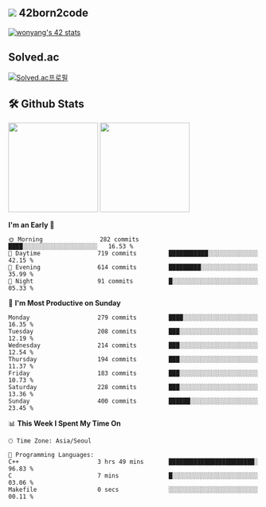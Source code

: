 
## <img src="https://img.shields.io/badge/-000000?style=flat&logo=42&logoColor=white"> 42born2code
[![wonyang's 42 stats](https://badge42.vercel.app/api/v2/cl5nhe5b6007809kydha7ht42/stats?cursusId=21&coalitionId=88)](https://profile.intra.42.fr/users/wonyang)

## Solved.ac
[![Solved.ac프로필](http://mazassumnida.wtf/api/v2/generate_badge?boj=bennyws)](https://solved.ac/bennyws)

## 🛠️ Github Stats
<p>
  <img height="180em" src="https://github-readme-stats-veggie-garden.vercel.app/api?username=gemstoneyang&show_icons=true&include_all_commits=true&bg_color=30,e96443,904e95&title_color=fff&text_color=fff">
  <img height="180em" src="https://github-readme-stats-veggie-garden.vercel.app/api/top-langs/?username=gemstoneyang&layout=compact&bg_color=30,e96443,904e95&title_color=fff&text_color=fff">
</p>

<!--START_SECTION:waka-->
**I'm an Early 🐤** 

```text
🌞 Morning                282 commits         ████░░░░░░░░░░░░░░░░░░░░░   16.53 % 
🌆 Daytime                719 commits         ███████████░░░░░░░░░░░░░░   42.15 % 
🌃 Evening                614 commits         █████████░░░░░░░░░░░░░░░░   35.99 % 
🌙 Night                  91 commits          █░░░░░░░░░░░░░░░░░░░░░░░░   05.33 % 
```
📅 **I'm Most Productive on Sunday** 

```text
Monday                   279 commits         ████░░░░░░░░░░░░░░░░░░░░░   16.35 % 
Tuesday                  208 commits         ███░░░░░░░░░░░░░░░░░░░░░░   12.19 % 
Wednesday                214 commits         ███░░░░░░░░░░░░░░░░░░░░░░   12.54 % 
Thursday                 194 commits         ███░░░░░░░░░░░░░░░░░░░░░░   11.37 % 
Friday                   183 commits         ███░░░░░░░░░░░░░░░░░░░░░░   10.73 % 
Saturday                 228 commits         ███░░░░░░░░░░░░░░░░░░░░░░   13.36 % 
Sunday                   400 commits         ██████░░░░░░░░░░░░░░░░░░░   23.45 % 
```


📊 **This Week I Spent My Time On** 

```text
🕑︎ Time Zone: Asia/Seoul

💬 Programming Languages: 
C++                      3 hrs 49 mins       ████████████████████████░   96.83 % 
C                        7 mins              █░░░░░░░░░░░░░░░░░░░░░░░░   03.06 % 
Makefile                 0 secs              ░░░░░░░░░░░░░░░░░░░░░░░░░   00.11 % 
```


<!--END_SECTION:waka-->
